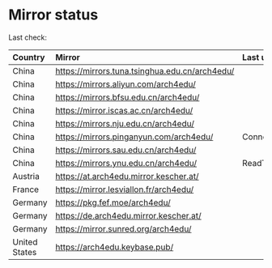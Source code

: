 <script src="./time.js"></script>
# Mirror status
Last check: <script type="text/javascript">localize(1673943906.9273102);</script>

|Country|Mirror|Last update|
|:------|:-----|:----------|
|China|https://mirrors.tuna.tsinghua.edu.cn/arch4edu/|<script type="text/javascript">localize(1673894040);</script>|
|China|https://mirrors.aliyun.com/arch4edu/|<script type="text/javascript">localize(1673850842);</script>|
|China|https://mirrors.bfsu.edu.cn/arch4edu/|<script type="text/javascript">localize(1673894040);</script>|
|China|https://mirror.iscas.ac.cn/arch4edu/|<script type="text/javascript">localize(1673894040);</script>|
|China|https://mirrors.nju.edu.cn/arch4edu/|<script type="text/javascript">localize(1673850842);</script>|
|China|https://mirrors.pinganyun.com/arch4edu/|ConnectionError|
|China|https://mirrors.sau.edu.cn/arch4edu/|<script type="text/javascript">localize(1673850842);</script>|
|China|https://mirrors.ynu.edu.cn/arch4edu/|ReadTimeout|
|Austria|https://at.arch4edu.mirror.kescher.at/|<script type="text/javascript">localize(1673894040);</script>|
|France|https://mirror.lesviallon.fr/arch4edu/|<script type="text/javascript">localize(1673894040);</script>|
|Germany|https://pkg.fef.moe/arch4edu/|<script type="text/javascript">localize(1673894040);</script>|
|Germany|https://de.arch4edu.mirror.kescher.at/|<script type="text/javascript">localize(1673894040);</script>|
|Germany|https://mirror.sunred.org/arch4edu/|<script type="text/javascript">localize(1673894040);</script>|
|United States|https://arch4edu.keybase.pub/|<script type="text/javascript">localize(1673894040);</script>|

<script src="./tablefilter/tablefilter.js"></script>
<script src="./table.js"></script>